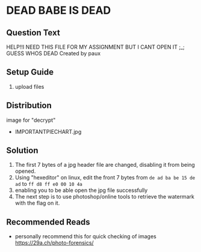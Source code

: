 # DEAD BABE IS DEAD

## Question Text

HELP!!I NEED THIS FILE FOR MY ASSIGNMENT BUT I CANT OPEN IT ;\_; <br> GUESS WHOS DEAD 
Created by paux

## Setup Guide
1. upload files

## Distribution
image for "decrypt"
- IMPORTANTPIECHART.jpg 

## Solution
1.	The first 7 bytes of a jpg header file are changed, disabling it from being opened. 
2.	Using "hexeditor" on linux, edit the front 7 bytes from `de ad ba be 15 de ad` to `ff d8 ff e0 00 10 4a`
3.	enabling you to be able open the jpg file successfully
4.	The next step is to use photoshop/online tools to retrieve the watermark with the flag on it.

## Recommended Reads
- personally recommend this for quick checking of images
<br>https://29a.ch/photo-forensics/
